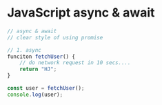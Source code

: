 # JavaScript async & await

```js
// async & await
// clear style of using promise

// 1. async
funciton fetchUser() {
    // do network request in 10 secs....
    return "HJ";
}

const user = fetchUser();
console.log(user);
```

